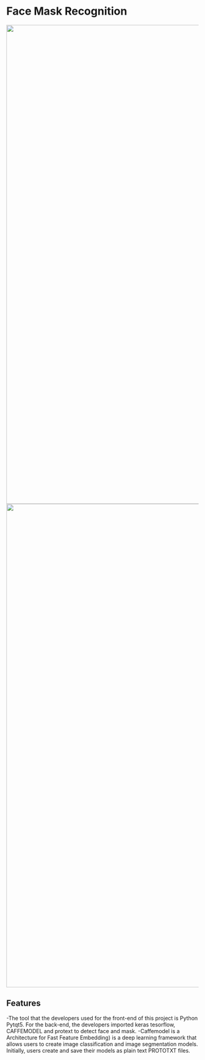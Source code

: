 # Face Mask Recognition

<p align=center>

<img width="1255" alt="Screen Shot 2022-04-29 at 11 44 10 PM" src="https://github.com/jnsgbmn/Facemask-detection-Software/assets/102467227/3d66c8cb-d509-4b29-ac1f-5260640a8f97">
<img width="1267" alt="Screen Shot 2022-04-29 at 11 44 45 PM" src="https://github.com/jnsgbmn/Facemask-detection-Software/assets/102467227/6d260725-9a4c-4c47-880c-005ecdcb58a8">

</p>

## Features

-The tool that the developers used for the front-end of this project is Python Pytqt5. For the back-end, the developers imported keras tesorflow, CAFFEMODEL and protext to detect face and mask.
-Caffemodel is a Architecture for Fast Feature Embedding) is a deep learning framework that allows users to create image classification and image segmentation models. Initially, users create and save their models as plain text PROTOTXT files.



